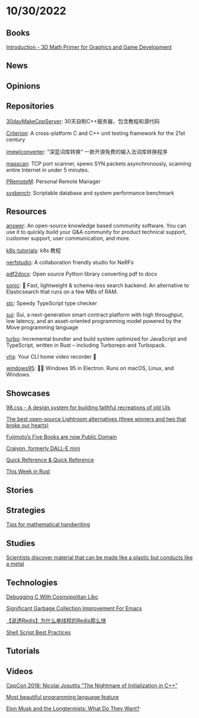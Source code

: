 # 10/30/2022

## Books
[Introduction - 3D Math Primer for Graphics and Game Development](https://gamemath.com/book/intro.html)

## News

## Opinions

## Repositories
[30dayMakeCppServer](https://github.com/yuesong-feng/30dayMakeCppServer): 30天自制C++服务器，包含教程和源代码

[Criterion](https://github.com/Snaipe/Criterion): A cross-platform C and C++ unit testing framework for the 21st century

[imewlconverter](https://github.com/studyzy/imewlconverter): ”深蓝词库转换“ 一款开源免费的输入法词库转换程序

[masscan](https://github.com/robertdavidgraham/masscan): TCP port scanner, spews SYN packets asynchronously, scanning entire Internet in under 5 minutes.

[PRemoteM](https://github.com/1Remote/PRemoteM): Personal Remote Manager

[sysbench](https://github.com/akopytov/sysbench): Scriptable database and system performance benchmark

## Resources
[answer](https://github.com/answerdev/answer): An open-source knowledge based community software. You can use it to quickly build your Q&A community for product technical support, customer support, user communication, and more.

[k8s-tutorials](https://github.com/guangzhengli/k8s-tutorials): k8s 教程

[nerfstudio](https://github.com/nerfstudio-project/nerfstudio): A collaboration friendly studio for NeRFs

[pdf2docx](https://github.com/dothinking/pdf2docx): Open source Python library converting pdf to docx

[sonic](https://github.com/valeriansaliou/sonic): 🦔 Fast, lightweight & schema-less search backend. An alternative to Elasticsearch that runs on a few MBs of RAM.

[stc](https://github.com/dudykr/stc): Speedy TypeScript type checker

[sui](https://github.com/MystenLabs/sui): Sui, a next-generation smart contract platform with high throughput, low latency, and an asset-oriented programming model powered by the Move programming language

[turbo](https://github.com/vercel/turbo): Incremental bundler and build system optimized for JavaScript and TypeScript, written in Rust – including Turborepo and Turbopack.

[vhs](https://github.com/charmbracelet/vhs): Your CLI home video recorder 📼

[windows95](https://github.com/felixrieseberg/windows95): 💩🚀 Windows 95 in Electron. Runs on macOS, Linux, and Windows.

## Showcases
[98.css - A design system for building faithful recreations of old UIs](https://jdan.github.io/98.css/)

[The best open-source Lightroom alternatives (three winners and two that broke our hearts)](https://www.dpreview.com/articles/0404869946/the-best-open-source-lightroom-alternatives)

[Fujimoto’s Five Books are now Public Domain](https://origami.kosmulski.org/blog/2022-10-23-fujimoto-books-public-domain)

[Craiyon, formerly DALL-E mini](https://www.craiyon.com/)

[Quick Reference & Quick Reference](https://wangchujiang.com/reference/)

[This Week in Rust](https://this-week-in-rust.org/)

## Stories

## Strategies
[Tips for mathematical handwriting](https://johnkerl.org/doc/ortho/ortho.html)

## Studies
[Scientists discover material that can be made like a plastic but conducts like a metal](https://phys.org/news/2022-10-scientists-material-plastic-metal.html)

## Technologies
[Debugging C With Cosmopolitan Libc](https://ahgamut.github.io/2022/10/23/debugging-c-with-cosmo/)

[Significant Garbage Collection Improvement For Emacs](https://tdodge.consulting/blog/living-the-emacs-garbage-collection-dream)

[【说透Redis】为什么单线程的Redis那么快](https://juejin.cn/post/7158343176841854983)

[Shell Script Best Practices](https://sharats.me/posts/shell-script-best-practices/)

## Tutorials

## Videos
[CppCon 2018: Nicolai Josuttis “The Nightmare of Initialization in C++”](https://www.youtube.com/watch?v=7DTlWPgX6zs)

[Most beautiful programming language feature](https://www.youtube.com/watch?v=t5CcNJx5qtM)

[Elon Musk and the Longtermists: What Do They Want?](https://www.youtube.com/watch?v=B_M64BSzcRY)
